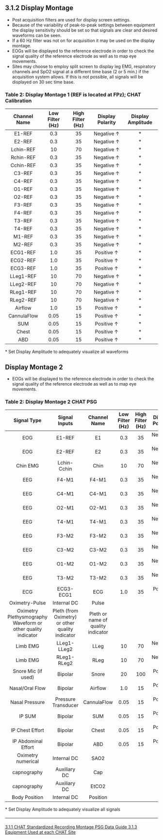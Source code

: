 ## 3.1.2 Display Montage

- Post acquisition filters are used for display screen settings.
- Because of the variability of peak-to-peak settings between equipment the display sensitivity should be set so that signals are clear and desired waveforms can be seen.
- If a 60 Hz filter was not on for acquisition it may be used on the display montage.
- EOGs will be displayed to the reference electrode in order to check the signal quality of the reference electrode as well as to map eye movements.
- Sites may choose to employ split screen to display leg EMG, respiratory channels and SpO2 signal at a different time base (2 or 5 min.) if the acquisition system allows. If this is not possible, all signals will be displayed on 30 sec time base.


### Table 2: Display Montage 1 (REF is located at FPz); CHAT Calibration

|  Channel Name  |  Low Filter (Hz)  |  High Filter (Hz)  |  Display Polarity  |  Display Amplitude  |
|:--------------:|:-----------------:|:------------------:|:------------------:|:-------------------:|
|  E1-REF        |   0.3             |  35                |  Negative ↑        |    \*               |
|  E2-REF        |   0.3             |  35                |  Negative ↑        |    \*               |
|  Lchin-REF     |  10               |  70                |  Negative ↑        |    \*               |
|  Rchin-REF     |   0.3             |  35                |  Negative ↑        |    \*               |
|  Cchin-REF     |   0.3             |  35                |  Negative ↑        |    \*               |
|  C3-REF        |   0.3             |  35                |  Negative ↑        |    \*               |
|  C4-REF        |   0.3             |  35                |  Negative ↑        |    \*               |
|  O1-REF        |   0.3             |  35                |  Negative ↑        |    \*               |
|  O2-REF        |   0.3             |  35                |  Negative ↑        |    \*               |
|  F3-REF        |   0.3             |  35                |  Negative ↑        |    \*               |
|  F4-REF        |   0.3             |  35                |  Negative ↑        |    \*               |
|  T3-REF        |   0.3             |  35                |  Negative ↑        |    \*               |
|  T4-REF        |   0.3             |  35                |  Negative ↑        |    \*               |
|  M1-REF        |   0.3             |  35                |  Negative ↑        |    \*               |
|  M2-REF        |   0.3             |  35                |  Negative ↑        |    \*               |
|  ECG1-REF      |   1.0             |  35                |  Positive ↑        |    \*               |
|  ECG2-REF      |   1.0             |  35                |  Positive ↑        |    \*               |
|  ECG3-REF      |   1.0             |  35                |  Positive ↑        |    \*               |
|  LLeg1-REF     |  10               |  70                |  Negative ↑        |    \*               |
|  LLeg2-REF     |  10               |  70                |  Negative ↑        |    \*               |
|  RLeg1-REF     |  10               |  70                |  Negative ↑        |    \*               |
|  RLeg2-REF     |  10               |  70                |  Negative ↑        |    \*               |
|  Airflow       |   1.0             |  15                |  Positive ↑        |    \*               |
|  CannulaFlow   |   0.05            |  15                |  Positive ↑        |    \*               |
|  SUM           |   0.05            |  15                |  Positive ↑        |    \*               |
|  Chest         |   0.05            |  15                |  Positive ↑        |    \*               |
|  ABD           |   0.05            |  15                |  Positive ↑        |    \*               |

\* Set Display Amplitude to adequately visualize all waveforms


## Display Montage 2

- EOGs will be displayed to the reference electrode in order to check the signal quality of the reference electrode as well as to map eye movements.

### Table 2: Display Montage 2 CHAT PSG

|  Signal Type          |  Signal Inputs  |  Channel Name  |  Low Filter (Hz)  |  High Filter (Hz)  |  Display Polarity  |  Display Amplitude  |
|:---------------------:|:---------------:|:--------------:|:-----------------:|:------------------:|:------------------:|:-------------------:|
|  EOG                  |  E1-REF         |  E1            |  0.3              |  35                |  Negative ↑        |  \*                 |
|  EOG                  |  E2-REF         |  E2            |  0.3              |  35                |  Negative ↑        |  \*                 |
|  Chin EMG             |  Lchin-Cchin    |  Chin          |  10               |  70                |  Negative ↑        |  \*                 |
|  EEG                  |  F4-M1          |  F4-M1         |  0.3              |  35                |  Negative ↑        |  \*                 |
|  EEG                  |  C4-M1          |  C4-M1         |  0.3              |  35                |  Negative ↑        |  \*                 |
|  EEG                  |  O2-M1          |  O2-M1         |  0.3              |  35                |  Negative ↑        |  \*                 |
|  EEG                  |  T4-M1          |  T4-M1         |  0.3              |  35                |  Negative ↑        |  \*                 |
|  EEG                  |  F3-M2          |  F3-M2         |  0.3              |  35                |  Negative ↑        |  \*                 |
|  EEG                  |  C3-M2          |  C3-M2         |  0.3              |  35                |  Negative ↑        |  \*                 |
|  EEG                  |  O1-M2          |  O1-M2         |  0.3              |  35                |  Negative ↑        |  \*                 |
|  EEG                  |  T3-M2          |  T3-M2         |  0.3              |  35                |  Negative ↑        |  \*                 |
|  ECG                  |  ECG3-ECG1      |  ECG           |  1.0              |  35                |  Positive ↑        |  \*                 |
|  Oximetry-Pulse       |  Internal DC    |  Pulse         |                   |                    |                    |  \*                 |
|  Oximetry Plethysmography Waveform or other quality indicator  |  Pleth (from Oximetry) or other quality indicator  |  Pleth or name of quality indicator  |  |  |  |  \*  |
|  Limb EMG             |  LLeg1-LLeg2    |  LLeg          |  10               |  70                |  Negative ↑        |  \*                 |
|  Limb EMG             |  RLeg1-RLeg2    |  RLeg          |  10               |  70                |  Negative ↑        |  \*                 |
|  Snore Mic (if used)  |  Bipolar        |  Snore         |  20               |  100               |  Positive ↑        |  \*                 |
|  Nasal/Oral Flow      |  Bipolar        |  Airflow       |  1.0              |  15                |  Positive ↑        |  \*                 |
|  Nasal Pressure       |  Pressure Transducer  |  CannulaFlow  |  0.05        |  15                |  Positive ↑        |  \*                 |
|  IP SUM               |  Bipolar        |  SUM           |  0.05             |  15                |  Positive ↑        |  \*                 |
|  IP Chest Effort      |  Bipolar        |  Chest         |  0.05             |  15                |  Positive ↑        |  \*                 |
|  IP Abdominal Effort  |  Bipolar        |  ABD           |  0.05             |  15                |  Positive ↑        |  \*                 |
|  Oximetry numerical   |  Internal DC    |  SAO2          |                   |                    |                    |  \*                 |
|  capnography          |  Auxiliary DC   |  Cap           |                   |                    |                    |  \*                 |
|  capnography          |  Auxiliary DC   |  EtCO2         |                   |                    |                    |  \*                 |
|  Body Position        |  Internal DC    |  Position      |                   |                    |                    |  \*                 |

\* Set Display Amplitude to adequately visualize all signals


<hr class="soften" style="margin-top: 20px;margin-bottom: 20px;"/>

<div class="center">
<div class="btn-group">
  <a href=":pages_path:/psg-data-guide/3-11-chat-standardized-recording-montage.md" class="btn btn-default">
    <span class="glyphicon glyphicon-chevron-left"></span>
    3.1.1 CHAT Standardized Recording Montage
  </a>

  <a href=":pages_path:/psg-data-guide/3-00-psg-data-guide-toc.md" class="btn btn-default">
    <span class="glyphicon glyphicon-chevron-up"></span>
    PSG Data Guide
  </a>

  <a href=":pages_path:/psg-data-guide/3-13-equipment-used-at-each-chat-site.md" class="btn btn-success">
    3.1.3 Equipment Used at each CHAT Site
    <span class="glyphicon glyphicon-chevron-right"></span>
  </a>
</div>
</div>
 
